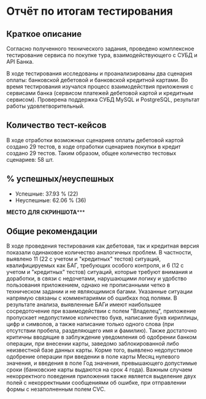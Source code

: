# Отчёт по итогам тестирования

## Краткое описание
Согласно полученного технического задания, проведено комплексное тестирование сервиса по покупке тура, взаимодействующего с СУБД и API Банка.

В ходе тестирования исследованы и проанализированы два сценария оплаты: банковской дебетовой и банковской кредитной картами.
Во время тестирования изучался процесс взаимодействия приложения с сервисами банка (сервисом платежей дебетовой картой и кредитным сервисом). 
Проверена поддержка СУБД MySQL и PostgreSQL, результат работы удовлетворительный.

## Количество тест-кейсов
В ходе отработки возможных сценариев оплаты дебетовой картой создано 29 тестов, в ходе отработки сценариев покупки в кредит создано 29 тестов.
Таким образом, общее количество тестовых сценариев: 58 шт.

## % успешных/неуспешных   
- Успешные: 37.93 % (22)
- Неуспешные: 62.06 % (36)

******МЕСТО ДЛЯ СКРИНШОТА*********

## Общие рекомендации
В ходе проведения тестирования как дебетовая, так и кредитная версия показали одинаковое количество аналогичных проблем.
В частности, выявлено 11 (22 с учетом и "кредитных" тестов) ситуаций, квалифицируемых как БАГ, требующих особого контроля, и 6 (12 с учетом и "кредитных" тестов) ситуаций, которые требуют внимания и доработки, в связи с недочетами, нарушающими логику и удобство пользования приложением, однако не прописанными четко в техническом задании и не являющимися багами.
Указанные ситуации напрямую связаны с комментариями об ошибках под полями.
В результате анализа, выявленные БАГи имеют наибольшее сосредоточение при взаимодействии с полем "Владелец", приложение пропускает недопустимое количество букв, написание букв кириллицы, цифр и символов, а также написание только одного слова (при отсутствии пробела, разделяющего имя и фамилию).
Также достаточно критичны вводящие в заблуждение уведомления об одобрении банком операции, при внесении карты, заведомо заблокированной либо неизвестной базе данных карты.
Корме того, выявлено недопустимое одобрение операции при введении в поле карты Месяц нулевого значения, и введения в поле Год значения, превышающего допустимые сроки (банковские карты выдаются на срок 4 года).
Важным случаем некорректного поведения приложения также является выделение двух полей с некорректными сообщениями об ошибке, при отправлении формы с незаполненным полем CVC.

